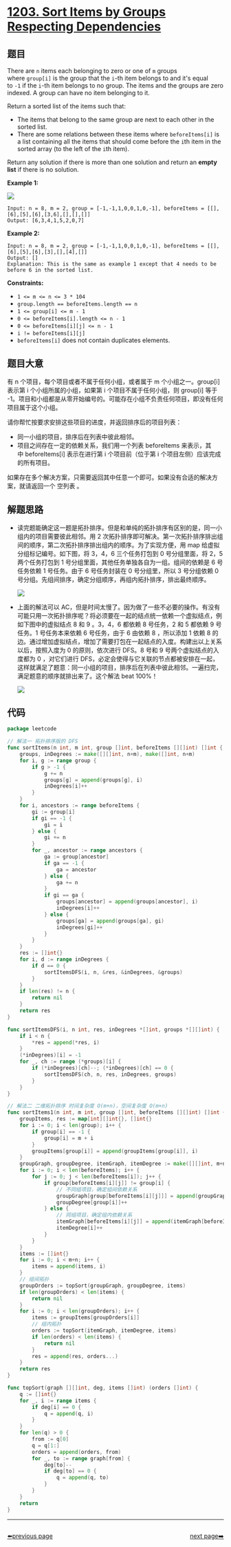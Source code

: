 # [1203. Sort Items by Groups Respecting Dependencies](https://leetcode.com/problems/sort-items-by-groups-respecting-dependencies/)


## 题目

There are `n` items each belonging to zero or one of `m` groups where `group[i]` is the group that the `i`-th item belongs to and it's equal to `-1` if the `i`-th item belongs to no group. The items and the groups are zero indexed. A group can have no item belonging to it.

Return a sorted list of the items such that:

- The items that belong to the same group are next to each other in the sorted list.
- There are some relations between these items where `beforeItems[i]` is a list containing all the items that should come before the `i`th item in the sorted array (to the left of the `i`th item).

Return any solution if there is more than one solution and return an **empty list** if there is no solution.

**Example 1:**

![](https://assets.leetcode.com/uploads/2019/09/11/1359_ex1.png)

```
Input: n = 8, m = 2, group = [-1,-1,1,0,0,1,0,-1], beforeItems = [[],[6],[5],[6],[3,6],[],[],[]]
Output: [6,3,4,1,5,2,0,7]

```

**Example 2:**

```
Input: n = 8, m = 2, group = [-1,-1,1,0,0,1,0,-1], beforeItems = [[],[6],[5],[6],[3],[],[4],[]]
Output: []
Explanation: This is the same as example 1 except that 4 needs to be before 6 in the sorted list.

```

**Constraints:**

- `1 <= m <= n <= 3 * 104`
- `group.length == beforeItems.length == n`
- `1 <= group[i] <= m - 1`
- `0 <= beforeItems[i].length <= n - 1`
- `0 <= beforeItems[i][j] <= n - 1`
- `i != beforeItems[i][j]`
- `beforeItems[i]` does not contain duplicates elements.

## 题目大意

有 n 个项目，每个项目或者不属于任何小组，或者属于 m 个小组之一。group[i] 表示第 i 个小组所属的小组，如果第 i 个项目不属于任何小组，则 group[i] 等于 -1。项目和小组都是从零开始编号的。可能存在小组不负责任何项目，即没有任何项目属于这个小组。

请你帮忙按要求安排这些项目的进度，并返回排序后的项目列表：

- 同一小组的项目，排序后在列表中彼此相邻。
- 项目之间存在一定的依赖关系，我们用一个列表 beforeItems 来表示，其中 beforeItems[i] 表示在进行第 i 个项目前（位于第 i 个项目左侧）应该完成的所有项目。

如果存在多个解决方案，只需要返回其中任意一个即可。如果没有合适的解决方案，就请返回一个 空列表 。

## 解题思路

- 读完题能确定这一题是拓扑排序。但是和单纯的拓扑排序有区别的是，同一小组内的项目需要彼此相邻。用 2 次拓扑排序即可解决。第一次拓扑排序排出组间的顺序，第二次拓扑排序排出组内的顺序。为了实现方便，用 map 给虚拟分组标记编号。如下图，将 3，4，6 三个任务打包到 0 号分组里面，将 2，5 两个任务打包到 1 号分组里面，其他任务单独各自为一组。组间的依赖是 6 号任务依赖 1 号任务。由于 6 号任务封装在 0 号分组里，所以 3 号分组依赖 0 号分组。先组间排序，确定分组顺序，再组内拓扑排序，排出最终顺序。

    ![](https://img.halfrost.com/Leetcode/leetcode_1203_1.png)

- 上面的解法可以 AC，但是时间太慢了。因为做了一些不必要的操作。有没有可能只用一次拓扑排序呢？将必须要在一起的结点统一依赖一个虚拟结点，例如下图中的虚拟结点 8 和 9 。3，4，6 都依赖 8 号任务，2 和 5 都依赖 9 号任务。1 号任务本来依赖 6 号任务，由于 6 由依赖 8 ，所以添加 1 依赖 8 的边。通过增加虚拟结点，增加了需要打包在一起结点的入度。构建出以上关系以后，按照入度为 0 的原则，依次进行 DFS。8 号和 9 号两个虚拟结点的入度都为 0 ，对它们进行 DFS，必定会使得与它关联的节点都被安排在一起，这样就满足了题意：同一小组的项目，排序后在列表中彼此相邻。一遍扫完，满足题意的顺序就排出来了。这个解法 beat 100%！

    ![](https://img.halfrost.com/Leetcode/leetcode_1203_2.png)

## 代码

```go
package leetcode

// 解法一 拓扑排序版的 DFS
func sortItems(n int, m int, group []int, beforeItems [][]int) []int {
	groups, inDegrees := make([][]int, n+m), make([]int, n+m)
	for i, g := range group {
		if g > -1 {
			g += n
			groups[g] = append(groups[g], i)
			inDegrees[i]++
		}
	}
	for i, ancestors := range beforeItems {
		gi := group[i]
		if gi == -1 {
			gi = i
		} else {
			gi += n
		}
		for _, ancestor := range ancestors {
			ga := group[ancestor]
			if ga == -1 {
				ga = ancestor
			} else {
				ga += n
			}
			if gi == ga {
				groups[ancestor] = append(groups[ancestor], i)
				inDegrees[i]++
			} else {
				groups[ga] = append(groups[ga], gi)
				inDegrees[gi]++
			}
		}
	}
	res := []int{}
	for i, d := range inDegrees {
		if d == 0 {
			sortItemsDFS(i, n, &res, &inDegrees, &groups)
		}
	}
	if len(res) != n {
		return nil
	}
	return res
}

func sortItemsDFS(i, n int, res, inDegrees *[]int, groups *[][]int) {
	if i < n {
		*res = append(*res, i)
	}
	(*inDegrees)[i] = -1
	for _, ch := range (*groups)[i] {
		if (*inDegrees)[ch]--; (*inDegrees)[ch] == 0 {
			sortItemsDFS(ch, n, res, inDegrees, groups)
		}
	}
}

// 解法二 二维拓扑排序 时间复杂度 O(m+n)，空间复杂度 O(m+n)
func sortItems1(n int, m int, group []int, beforeItems [][]int) []int {
	groupItems, res := map[int][]int{}, []int{}
	for i := 0; i < len(group); i++ {
		if group[i] == -1 {
			group[i] = m + i
		}
		groupItems[group[i]] = append(groupItems[group[i]], i)
	}
	groupGraph, groupDegree, itemGraph, itemDegree := make([][]int, m+n), make([]int, m+n), make([][]int, n), make([]int, n)
	for i := 0; i < len(beforeItems); i++ {
		for j := 0; j < len(beforeItems[i]); j++ {
			if group[beforeItems[i][j]] != group[i] {
				// 不同组项目，确定组间依赖关系
				groupGraph[group[beforeItems[i][j]]] = append(groupGraph[group[beforeItems[i][j]]], group[i])
				groupDegree[group[i]]++
			} else {
				// 同组项目，确定组内依赖关系
				itemGraph[beforeItems[i][j]] = append(itemGraph[beforeItems[i][j]], i)
				itemDegree[i]++
			}
		}
	}
	items := []int{}
	for i := 0; i < m+n; i++ {
		items = append(items, i)
	}
	// 组间拓扑
	groupOrders := topSort(groupGraph, groupDegree, items)
	if len(groupOrders) < len(items) {
		return nil
	}
	for i := 0; i < len(groupOrders); i++ {
		items := groupItems[groupOrders[i]]
		// 组内拓扑
		orders := topSort(itemGraph, itemDegree, items)
		if len(orders) < len(items) {
			return nil
		}
		res = append(res, orders...)
	}
	return res
}

func topSort(graph [][]int, deg, items []int) (orders []int) {
	q := []int{}
	for _, i := range items {
		if deg[i] == 0 {
			q = append(q, i)
		}
	}
	for len(q) > 0 {
		from := q[0]
		q = q[1:]
		orders = append(orders, from)
		for _, to := range graph[from] {
			deg[to]--
			if deg[to] == 0 {
				q = append(q, to)
			}
		}
	}
	return
}
```



----------------------------------------------
<div style="display: flex;justify-content: space-between;align-items: center;">
<p><a href="https://books.halfrost.com/leetcode/ChapterFour/1200~1299/1202.Smallest-String-With-Swaps/">⬅️previous page</a></p>
<p><a href="https://books.halfrost.com/leetcode/ChapterFour/1200~1299/1207.Unique-Number-of-Occurrences/">next page➡️</a></p>
</div>

